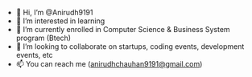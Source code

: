 - 👋 Hi, I’m @Anirudh9191
- 👀 I’m interested in learning
- 🌱 I’m currently enrolled in Computer Science & Business System program (Btech)
- 💞️ I’m looking to collaborate on startups, coding events, development events, etc
- 📫 You can reach me (anirudhchauhan9191@gmail.com) 

<!---
Anirudh9191/Anirudh9191 is a ✨ special ✨ repository because its `README.md` (this file) appears on your GitHub profile.
You can click the Preview link to take a look at your changes.
--->
